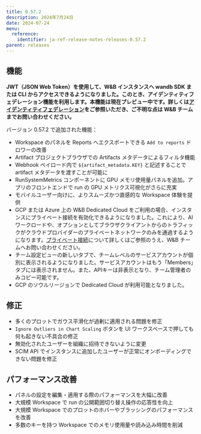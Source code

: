 ```yaml
---
title: 0.57.2
description: 2024年7月24日
date: 2024-07-24
menu:
  reference:
    identifier: ja-ref-release-notes-releases-0.57.2
parent: releases
---
```


## 機能

**JWT（JSON Web Token）を使用して、W&B インスタンスへ wandb SDK または CLI からアクセスできるようになりました。このとき、アイデンティティフェデレーション機能を利用します。本機能は現在プレビュー中です。詳しくは[アイデンティティフェデレーション](https://docs.wandb.ai/guides/hosting/iam/identity_federation)をご参照いただき、ご不明な点は W&B チームまでお問い合わせください。**

バージョン 0.57.2 で追加された機能：
* Workspace のパネルを Reports へエクスポートできる `Add to reports` ドロワーの改善
* Artifact プロジェクトブラウザでの Artifacts メタデータによるフィルタ機能
* Webhook ペイロード内で `${artifact_metadata.KEY}` と記述することで artifact メタデータを渡すことが可能に
* RunSystemMetrics コンポーネントに GPU メモリ使用量パネルを追加。アプリのフロントエンドで run の GPU メトリクス可視化がさらに充実
* モバイルユーザー向けに、よりスムーズかつ直感的な Workspace 体験を提供
* GCP または Azure 上の W&B Dedicated Cloud をご利用の場合、インスタンスにプライベート接続を有効化できるようになりました。これにより、AI ワークロードや、オプションとしてブラウザクライアントからのトラフィックがクラウドプロバイダーのプライベートネットワークのみを通過するようになります。[プライベート接続](https://docs.wandb.ai/guides/hosting/data-security/private-connectivity)について詳しくはご参照のうえ、W&B チームへお問い合わせください。
* チーム設定ビューの新しいタブで、チームレベルのサービスアカウントが個別に表示されるようになりました。サービスアカウントはもう「Members」タブには表示されません。また、APIキーは非表示となり、チーム管理者のみコピー可能です。
* GCP のソウルリージョンで Dedicated Cloud が利用可能となりました。

## 修正

* 多くのプロットでガウス平滑化が過剰に適用される問題を修正
* `Ignore Outliers in Chart Scaling` ボタンを UI ワークスペースで押しても何も起きない不具合の修正
* 無効化されたユーザーを組織に招待できないように変更
* SCIM API でインスタンスに追加したユーザーが正常にオンボーディングできない問題を修正

## パフォーマンス改善

* パネルの設定を編集・適用する際のパフォーマンスを大幅に改善
* 大規模 Workspace で run の公開範囲切り替え操作の応答性を向上
* 大規模 Workspace でのプロットのホバーやブラッシングのパフォーマンスを改善
* 多数のキーを持つ Workspace でのメモリ使用量や読み込み時間を削減